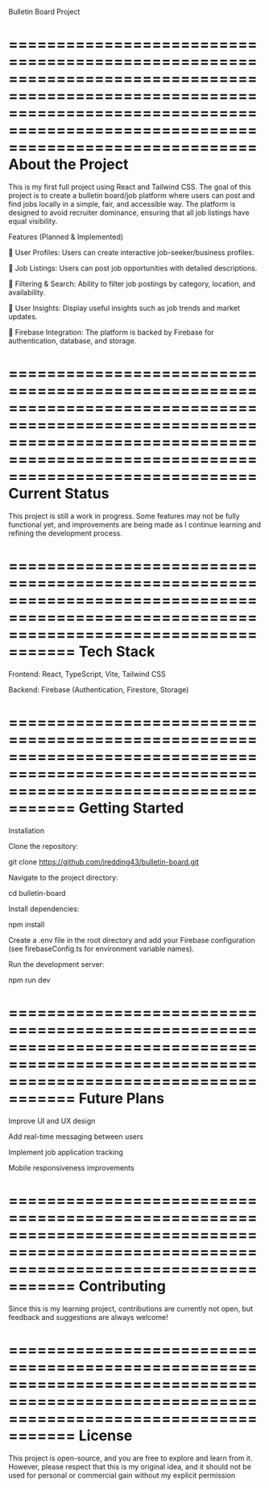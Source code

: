 Bulletin Board Project


======================================================================================================================================================================================
About the Project
======================================================================================================================================================================================
This is my first full project using React and Tailwind CSS. The goal of this project is to create a bulletin board/job platform where users can post and find jobs locally in a simple, fair, and accessible way. The platform is designed to avoid recruiter dominance, ensuring that all job listings have equal visibility.

Features (Planned & Implemented)

🔹 User Profiles: Users can create interactive job-seeker/business profiles.

🔹 Job Listings: Users can post job opportunities with detailed descriptions.

🔹 Filtering & Search: Ability to filter job postings by category, location, and availability.

🔹 User Insights: Display useful insights such as job trends and market updates.

🔹 Firebase Integration: The platform is backed by Firebase for authentication, database, and storage.

======================================================================================================================================================================================
Current Status 
======================================================================================================================================================================================
This project is still a work in progress. Some features may not be fully functional yet, and improvements are being made as I continue learning and refining the development process.

=========================================================================================================================================
Tech Stack 
=========================================================================================================================================
Frontend: React, TypeScript, Vite, Tailwind CSS

Backend: Firebase (Authentication, Firestore, Storage)

=========================================================================================================================================
Getting Started
=========================================================================================================================================
Installation

Clone the repository:

git clone https://github.com/jredding43/bulletin-board.git

Navigate to the project directory:

cd bulletin-board

Install dependencies:

npm install

Create a .env file in the root directory and add your Firebase configuration (see firebaseConfig.ts for environment variable names).

Run the development server:

npm run dev

=========================================================================================================================================
Future Plans 
=========================================================================================================================================
Improve UI and UX design

Add real-time messaging between users

Implement job application tracking

Mobile responsiveness improvements


=========================================================================================================================================
Contributing
=========================================================================================================================================
Since this is my learning project, contributions are currently not open, but feedback and suggestions are always welcome! 


=========================================================================================================================================
License
=========================================================================================================================================
This project is open-source, and you are free to explore and learn from it. However, please respect that this is my original idea, and it should not be used for personal or commercial gain without my explicit permission
